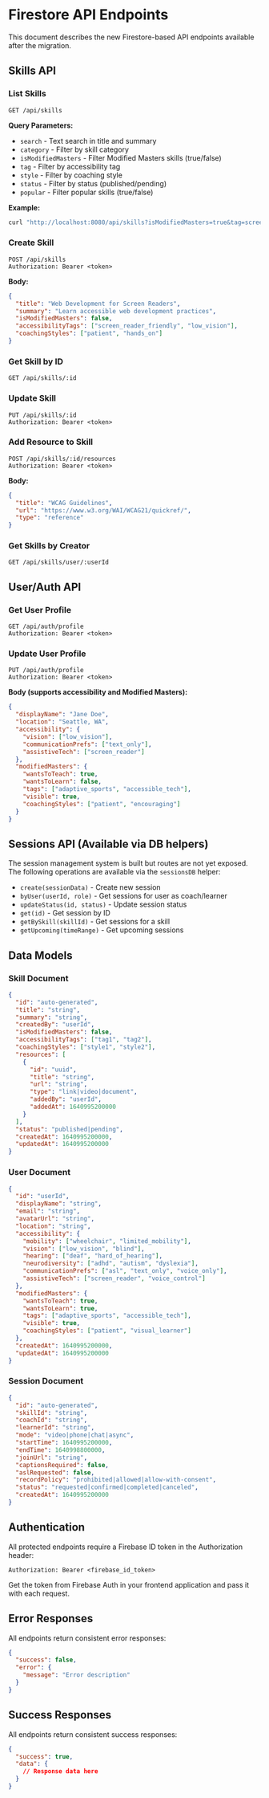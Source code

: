 # Firestore API Endpoints

This document describes the new Firestore-based API endpoints available after the migration.

## Skills API

### List Skills
```
GET /api/skills
```

**Query Parameters:**
- `search` - Text search in title and summary
- `category` - Filter by skill category
- `isModifiedMasters` - Filter Modified Masters skills (true/false)
- `tag` - Filter by accessibility tag
- `style` - Filter by coaching style
- `status` - Filter by status (published/pending)
- `popular` - Filter popular skills (true/false)

**Example:**
```bash
curl "http://localhost:8080/api/skills?isModifiedMasters=true&tag=screen_reader_friendly"
```

### Create Skill
```
POST /api/skills
Authorization: Bearer <token>
```

**Body:**
```json
{
  "title": "Web Development for Screen Readers",
  "summary": "Learn accessible web development practices",
  "isModifiedMasters": false,
  "accessibilityTags": ["screen_reader_friendly", "low_vision"],
  "coachingStyles": ["patient", "hands_on"]
}
```

### Get Skill by ID
```
GET /api/skills/:id
```

### Update Skill
```
PUT /api/skills/:id
Authorization: Bearer <token>
```

### Add Resource to Skill
```
POST /api/skills/:id/resources
Authorization: Bearer <token>
```

**Body:**
```json
{
  "title": "WCAG Guidelines",
  "url": "https://www.w3.org/WAI/WCAG21/quickref/",
  "type": "reference"
}
```

### Get Skills by Creator
```
GET /api/skills/user/:userId
```

## User/Auth API

### Get User Profile
```
GET /api/auth/profile
Authorization: Bearer <token>
```

### Update User Profile
```
PUT /api/auth/profile
Authorization: Bearer <token>
```

**Body (supports accessibility and Modified Masters):**
```json
{
  "displayName": "Jane Doe",
  "location": "Seattle, WA",
  "accessibility": {
    "vision": ["low_vision"],
    "communicationPrefs": ["text_only"],
    "assistiveTech": ["screen_reader"]
  },
  "modifiedMasters": {
    "wantsToTeach": true,
    "wantsToLearn": false,
    "tags": ["adaptive_sports", "accessible_tech"],
    "visible": true,
    "coachingStyles": ["patient", "encouraging"]
  }
}
```

## Sessions API (Available via DB helpers)

The session management system is built but routes are not yet exposed. The following operations are available via the `sessionsDB` helper:

- `create(sessionData)` - Create new session
- `byUser(userId, role)` - Get sessions for user as coach/learner  
- `updateStatus(id, status)` - Update session status
- `get(id)` - Get session by ID
- `getBySkill(skillId)` - Get sessions for a skill
- `getUpcoming(timeRange)` - Get upcoming sessions

## Data Models

### Skill Document
```json
{
  "id": "auto-generated",
  "title": "string",
  "summary": "string", 
  "createdBy": "userId",
  "isModifiedMasters": false,
  "accessibilityTags": ["tag1", "tag2"],
  "coachingStyles": ["style1", "style2"],
  "resources": [
    {
      "id": "uuid",
      "title": "string",
      "url": "string", 
      "type": "link|video|document",
      "addedBy": "userId",
      "addedAt": 1640995200000
    }
  ],
  "status": "published|pending",
  "createdAt": 1640995200000,
  "updatedAt": 1640995200000
}
```

### User Document
```json
{
  "id": "userId",
  "displayName": "string",
  "email": "string",
  "avatarUrl": "string",
  "location": "string",
  "accessibility": {
    "mobility": ["wheelchair", "limited_mobility"],
    "vision": ["low_vision", "blind"],  
    "hearing": ["deaf", "hard_of_hearing"],
    "neurodiversity": ["adhd", "autism", "dyslexia"],
    "communicationPrefs": ["asl", "text_only", "voice_only"],
    "assistiveTech": ["screen_reader", "voice_control"]
  },
  "modifiedMasters": {
    "wantsToTeach": true,
    "wantsToLearn": true,
    "tags": ["adaptive_sports", "accessible_tech"],
    "visible": true,
    "coachingStyles": ["patient", "visual_learner"]  
  },
  "createdAt": 1640995200000,
  "updatedAt": 1640995200000
}
```

### Session Document  
```json
{
  "id": "auto-generated",
  "skillId": "string",
  "coachId": "string",
  "learnerId": "string", 
  "mode": "video|phone|chat|async",
  "startTime": 1640995200000,
  "endTime": 1640998800000,
  "joinUrl": "string",
  "captionsRequired": false,
  "aslRequested": false, 
  "recordPolicy": "prohibited|allowed|allow-with-consent",
  "status": "requested|confirmed|completed|canceled",
  "createdAt": 1640995200000
}
```

## Authentication

All protected endpoints require a Firebase ID token in the Authorization header:

```
Authorization: Bearer <firebase_id_token>
```

Get the token from Firebase Auth in your frontend application and pass it with each request.

## Error Responses

All endpoints return consistent error responses:

```json
{
  "success": false,
  "error": {
    "message": "Error description"
  }
}
```

## Success Responses

All endpoints return consistent success responses:

```json
{
  "success": true,
  "data": {
    // Response data here
  }
}
```